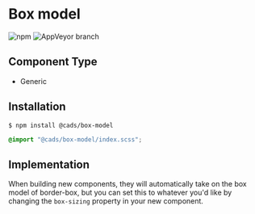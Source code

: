 # Box model

![npm](https://img.shields.io/npm/v/:package.svg)
![AppVeyor branch](https://img.shields.io/appveyor/ci/:user/:repo/:branch.svg)

## Component Type

- Generic

## Installation

```
$ npm install @cads/box-model

```

```scss
@import "@cads/box-model/index.scss";
```

## Implementation

When building new components, they will automatically take on the box model of border-box, but you can set this to whatever you'd like by changing the `box-sizing` property in your new component.
